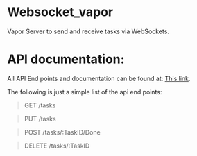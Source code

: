 # Websocket_vapor
Vapor Server to send and receive tasks via WebSockets.


# API documentation:
All API End points and documentation can be found at:
[This link](https://documenter.getpostman.com/view/25899752/2s93RKyvV9#d8b61621-a447-4885-90c6-2d0ae9aee586).

The following is just a simple list of the api end points:

>GET /tasks

>PUT /tasks

>POST /tasks/:TaskID/Done

>DELETE /tasks/:TaskID
